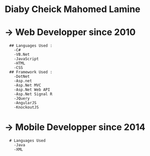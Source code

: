 # Diaby Cheick Mahomed Lamine
  # -> Web Developper since 2010
      ## Languages Used :
        -C# 
        -VB.Net
        -JavaScript
        -HTML
        -CSS
      ## Framework Used :
        -DotNet
        -Asp.net
        -Asp.Net MVC
        -Asp.Net Web API
        -Asp.Net Signal R
        -JQuery
        -AngularJS
        -KnockoutJS
  # -> Mobile Developper since 2014
      # Languages Used
        -Java
        -XML
      

